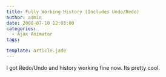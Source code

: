 ```yaml
---
title: Fully Working History (Includes Undo/Redo)
author: admin
date: 2008-07-10 12:03:00
categories:
  - Ajax Animator
tags: 

template: article.jade
---
```


I got Redo/Undo and history working fine now. Its pretty cool.
